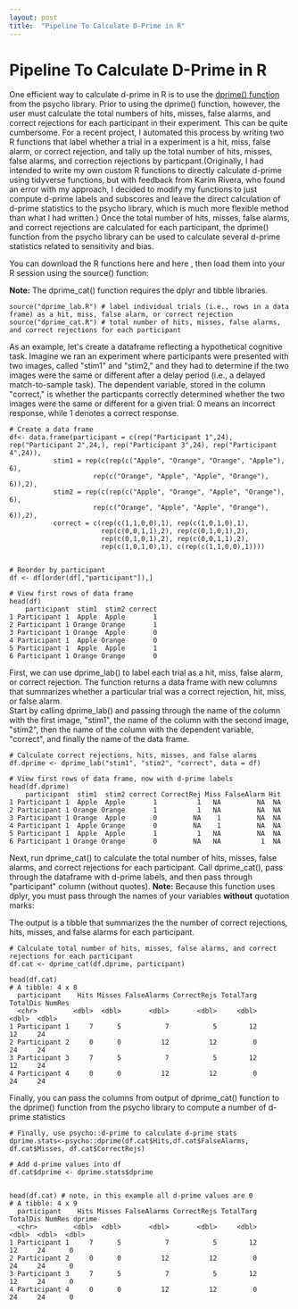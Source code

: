```yaml
---
layout: post
title:  "Pipeline To Calculate D-Prime in R"
---
```


# Pipeline To Calculate D-Prime in R

One efficient way to calculate d-prime in R is to use the [dprime() function](https://www.rdocumentation.org/packages/psycho/versions/0.6.1/topics/dprime) from the psycho library. Prior to using the dprime() function, however, the user must calculate the total numbers of hits, misses, false alarms, and correct rejections for each participant in their experiment. This can be quite cumbersome. For a recent project, I automated this process by writing two R functions that label whether a trial in a experiment is a hit, miss, false alarm, or correct rejection, and tally up the total number of hits, misses, false alarms, and correction rejections by particpant.(Originally, I had intended to write my own custom R functions to directly calculate d-prime using tidyverse functions, but with feedback from Karim Rivera, who found an error with my approach, I decided to modify my functions to just compute d-prime labels and subscores and leave the direct calculation of d-prime statistics to the psycho library, which is much more flexible method than what I had written.)
Once the total number of hits, misses, false alarms, and correct rejections are calculated for each participant, the dprime() function from the psycho library can be used to calculate several d-prime statistics related to sensitivity and bias.

You can download the R functions here <a href="/r/dprime_lab.R" target="_blank"><i class="fa fa-file-text fa-md"></i></a> and here <a href="/r/dprime_cat.R" target="_blank"><i class="fa fa-file-text fa-md"></i></a>, then load them into your R session using the source() function:

**Note:** The dprime_cat() function requires the dplyr and tibble libraries.
```
source("dprime_lab.R") # label individual trials (i.e., rows in a data frame) as a hit, miss, false alarm, or correct rejection
source("dprime_cat.R") # total number of hits, misses, false alarms, and correct rejections for each participant
```

As an example, let's create a dataframe reflecting a hypothetical cognitive task. Imagine we ran an experiment where participants were presented with two images, called "stim1" and "stim2," and they had to determine if the two images were the same or different after a delay period (i.e., a delayed match-to-sample task). The dependent variable, stored in the column "correct," is whether the particpants correctly determined whether the two images were the same or different for a given trial: 0 means an incorrect response, while 1 denotes a correct response.

```
# Create a data frame
df<- data.frame(participant = c(rep("Participant 1",24), rep("Participant 2",24,), rep("Participant 3",24), rep("Participant 4",24)),
           stim1 = rep(c(rep(c("Apple", "Orange", "Orange", "Apple"), 6),
                     rep(c("Orange", "Apple", "Apple", "Orange"), 6)),2),
           stim2 = rep(c(rep(c("Apple", "Orange", "Apple", "Orange"), 6),
                     rep(c("Orange", "Apple", "Apple", "Orange"), 6)),2),
           correct = c(rep(c(1,1,0,0),1), rep(c(1,0,1,0),1),
                       rep(c(0,0,1,1),2), rep(c(0,1,0,1),2),
                       rep(c(0,1,0,1),2), rep(c(0,0,1,1),2),
                       rep(c(1,0,1,0),1), c(rep(c(1,1,0,0),1))))
					   
					   
# Reorder by participant
df <- df[order(df[,"participant"]),] 

# View first rows of data frame 
head(df)
    participant  stim1  stim2 correct
1 Participant 1  Apple  Apple       1
2 Participant 1 Orange Orange       1
3 Participant 1 Orange  Apple       0
4 Participant 1  Apple Orange       0
5 Participant 1  Apple  Apple       1
6 Participant 1 Orange Orange       0
```

First, we can use dprime_lab() to label each trial as a hit, miss, false alarm, or correct rejection. The function returns a data frame with new columns that summarizes whether a particular trial was a correct rejection, hit, miss, or false alarm.  
Start by calling dprime_lab() and passing through the name of the column with the first image, "stim1", the name of the column with the second image, "stim2", then the name of the column with the dependent variable, "correct", and finally the name of the data frame.

```
# Calculate correct rejections, hits, misses, and false alarms
df.dprime <- dprime_lab("stim1", "stim2", "correct", data = df)

# View first rows of data frame, now with d-prime labels
head(df.dprime)
    participant  stim1  stim2 correct CorrectRej Miss FalseAlarm Hit
1 Participant 1  Apple  Apple       1          1   NA         NA  NA
2 Participant 1 Orange Orange       1          1   NA         NA  NA
3 Participant 1 Orange  Apple       0         NA    1         NA  NA
4 Participant 1  Apple Orange       0         NA    1         NA  NA
5 Participant 1  Apple  Apple       1          1   NA         NA  NA
6 Participant 1 Orange Orange       0         NA   NA          1  NA
```

Next, run dprime_cat() to calculate the total number of hits, misses, false alarms, and correct rejections for each participant. Call dprime_cat(), pass through the dataframe with d-prime labels, and then pass through "participant" column (without quotes).
**Note:** Because this function uses dplyr, you must pass through the names of your variables **without** quotation marks:

The output is a tibble that summarizes the the number of correct rejections, hits, misses, and false alarms for each participant.
```
# Calculate total number of hits, misses, false alarms, and correct rejections for each participant
df.cat <- dprime_cat(df.dprime, participant)

head(df.cat)
# A tibble: 4 x 8
  participant    Hits Misses FalseAlarms CorrectRejs TotalTarg TotalDis NumRes
  <chr>         <dbl>  <dbl>       <dbl>       <dbl>     <dbl>    <dbl>  <dbl>
1 Participant 1     7      5           7           5        12       12     24
2 Participant 2     0      0          12          12         0       24     24
3 Participant 3     7      5           7           5        12       12     24
4 Participant 4     0      0          12          12         0       24     24
```

Finally, you can pass the columns from output of dprime_cat() function to the dprime() function from the psycho library to compute a number of d-prime statistics

```
# Finally, use psycho::d-prime to calculate d-prime stats
dprime.stats<-psycho::dprime(df.cat$Hits,df.cat$FalseAlarms, df.cat$Misses, df.cat$CorrectRejs)

# Add d-prime values into df
df.cat$dprime <- dprime.stats$dprime


head(df.cat) # note, in this example all d-prime values are 0
# A tibble: 4 x 9
  participant    Hits Misses FalseAlarms CorrectRejs TotalTarg TotalDis NumRes dprime
  <chr>         <dbl>  <dbl>       <dbl>       <dbl>     <dbl>    <dbl>  <dbl>  <dbl>
1 Participant 1     7      5           7           5        12       12     24      0
2 Participant 2     0      0          12          12         0       24     24      0
3 Participant 3     7      5           7           5        12       12     24      0
4 Participant 4     0      0          12          12         0       24     24      0

```

